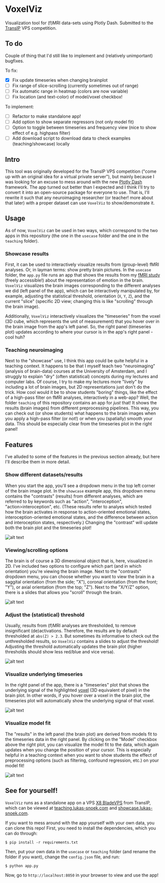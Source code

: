 # VoxelViz
Visualization tool for (f)MRI data-sets using Plotly Dash. Submitted to the [TransIP](https://www.transip.nl/) VPS competition.

## To do
Couple of thing that I'd still like to implement and (relatively unimportant) bugfixes.

To fix:
- [x] Fix update timeseries when changing brainplot
- [ ] Fix range of slice-scrolling (currently sometimes out of range)
- [ ] Fix automatic range in heatmap (colors are now variable)
- [ ] Fix location (and text-color) of model/voxel checkbox!

To implement:
- [ ] Refactor to make standalone app!
- [ ] Add option to show separate regressors (not only model fit)
- [ ] Option to toggle between timeseries and frequency view (nice to show effect of e.g. highpass filter)
- [ ] Add download script to download data to check examples (teaching/showcase) locally

## Intro
This tool was originally developed for the TransIP VPS competition ("come up with an original idea
for a virtual private server"), but mainly because I was looking for an excuse to mess around with
the new [Plotly Dash](https://plot.ly/dash) framework. The app turned out better than I expected and
I think I'll try to convert it into an open-source package for everyone to use. That is, I'll rewrite
it such that any neuroimaging researcher (or teacher! more about that later) with a proper dataset
can use `VoxelViz` to show/demonstrate it.

## Usage
As of now, `VoxelViz` can be used in two ways, which correspond to the two apps in this
repository (the one in the `usecase` folder and the one in the `teaching` folder).

### Showcase results
First, it can be used to interactively visualize results from (group-level) fMRI analyses. 
Or, in layman terms: show pretty brain pictures. In the `usecase` folder, the `app.py` file
runs an app that shows the results from my [fMRI study](https://academic.oup.com/scan/article/12/7/1025/3798709/Shared-states-using-MVPA-to-test-neural-overlap) (freely accessible!) about the representation
of emotion in the brain. `VoxelViz` visualizes the brain images corresponding to the different
analyses we did (left panel of the app), which can be interactively manipulated by, for example, adjusting the statistical
threshold, orientation (`X`, `Y`, `Z`), and the current "slice" (specific 2D view; changing this is 
like "scrolling" through the brain image).

Additionally, `VoxelViz` interactively visualizes the
"timeseries" from the voxel (3D cube, which represents the unit of measurement) that you hover over
in the brain image from the app's left panel. So, the right panel (timeseries plot) updates according
to where your cursor is in the app's right panel - cool huh? 

### Teaching neuroimaging
Next to the "showcase" use, I think this app could be quite helpful in a teaching context. 
It happens to be that I myself teach two "neuroimaging" (analysis of brain-data) courses at the
University of Amsterdam, and I struggly to explain "dry" (often statistical) concepts during my
lectures and computer labs. Of course, I try to make my lectures more "lively" by including a lot
of brain images, but 2D representations just don't do the trick. How cool would it be to show students
"boring" things, like the effect of a high-pass filter on fMRI analyses, interactively in a web-app?
Well, the folder `teaching` of this repository contains an app for *just* that! It shows the results
(brain images) from different preprocessing pipelines. This way, you can check out (or show students)
what happens to the brain images when you apply a high-pass filter (or not!) or when you (spatially)
smooth your data. This should be especially clear from the timeseries plot in the right panel!

## Features
I've alluded to some of the features in the previous section already, but here I'll describe them
in more detail.

### Show different datasets/results
When you start the app, you'll see a dropdown menu in the top left corner of the brain image plot.
In the `showcase` example app, this dropdown menu contains the "contrasts" (results) from different
analyses, which are referred to by keywords such as "action", "interoception", "action>interoception", etc.
(These results refer to analyes which tested how the brain activates in response to action-oriented emotional
states, interoception-oriented emotional states, and the difference between action and interoception states,
respectively.) Changing the "contrast" will update both the brain plot and the timeseries plot!

![alt text](https://github.com/lukassnoek/VoxelViz/raw/master/img/different_datasets.gif "Logo Title Text 1")

### Viewing/scrolling options
The brain is of course a 3D dimensional object that is, here, visualized in 2D. I've included two options
to configure which part (and in which orientation) you're viewing the brain image. Next to the "contrasts"
dropdown menu, you can choose whether you want to view the brain in a saggital orientation (from the side; "X"),
coronal orientation (from the front; "Y"), or axial orientation (from the top; "Z"). Next to the "X/Y/Z" option,
there is a slides that allows you "scroll" through the brain.

![alt text](https://github.com/lukassnoek/VoxelViz/raw/master/img/scrolling.gif "Logo Title Text 1")

### Adjust the (statistical) threshold
Usually, results from (f)MRI analyses are thresholded, to remove insignificant (de)activations. Therefore,
the results are by default thresholded at `abs(Z) > 2.3`. But sometimes its informative to check out the
unthresholded results, so `VoxelViz` contains a slides to adjust the threshold! Adjusting the threshold
automatically updates the brain plot (higher thresholds should show less red/blue and vice versa).

![alt text](https://github.com/lukassnoek/VoxelViz/raw/master/img/thresholding.gif "Logo Title Text 1")

### Visualize underlying timeseries
In the right panel of the app, there is a "timeseries" plot that shows the underlying signal of
the highlighted [voxel](https://en.wikipedia.org/wiki/Voxel) (3D equivalent of pixel) in the brain plot.
In other words, if you hover over a voxel in the brain plot, the timeseries plot will automatically show
the underlying signal of that voxel. 

![alt text](https://github.com/lukassnoek/VoxelViz/raw/master/img/hover.gif "Logo Title Text 1")

### Visualize model fit
The "results" in the left panel (the brain plot) are derived from models fit to the timeseries data
in the right panel. By clicking on the "Model" checkbox above the right plot, you can visualize the model
fit to the data, which again updates when you change the position of your cursor. This is especially helpful
in a teaching context when you want to show students the effect of preprocessing options (such as filtering,
confound regression, etc.) on your model fit! 

![alt text](https://github.com/lukassnoek/VoxelViz/raw/master/img/model.gif "Logo Title Text 1")

## See for yourself!
`VoxelViz` runs as a standalone app on a VPS [X8 BladeVPS](https://www.transip.nl/vps/)
from TransIP, which can be viewed at [teaching.lukas-snoek.com](http://teaching.lukas-snoek.com/) and [showcase.lukas-snoek.com](http://showcase.lukas-snoek.com/).

If you want to mess around with the app yourself with your own data, you can clone this repo!
First, you need to install the dependencies, which you can do through:

	$ pip install -r requirements.txt

Then, put your own data in the `usecase` or `teaching` folder (and rename the folder if you want), change the `config.json` file, and run:

	$ python app.py

Now, go to `http://localhost:8050` in your browser to view and use the app!
